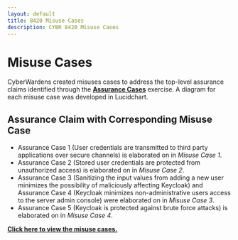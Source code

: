 ```yaml
---
layout: default
title: 8420 Misuse Cases
description: CYBR 8420 Misuse Cases
---
```

Misuse Cases
============
CyberWardens created misuses cases to address the top-level assurance claims identified through the <a href="https://daniellucier.github.io/CYBER8420-SemesterProject/misc/pages/AssuranceCases.html"><strong>Assurance Cases</strong></a> exercise. A diagram for each misuse case was developed in Lucidchart. 

Assurance Claim with Corresponding Misuse Case
----------------------------------------------
<ul>
  <li>Assurance Case 1 (User credentials are transmitted to third party applications over secure channels) is elaborated on in <i>Misuse Case 1</i>.</li>
  <li>Assurance Case 2 (Stored user credentials are protected from unauthorized access) is elaborated on in <i>Misuse Case 2</i>.</li>
  <li>Assurance Case 3 (Sanitizing the input values from adding a new user minimizes the possibility of maliciously affecting Keycloak) and Assurance Case 4 (Keycloak minimizes non-administrative users access to the server admin console) were elaborated on in <i>Misuse Case 3</i>.</li>
  <li>Assurance Case 5 (Keycloak is protected against brute force attacks) is elaborated on in <i>Misuse Case 4</i>.</li>
</ul>

<a href="https://www.lucidchart.com/documents/view/e31604af-862d-434b-a74c-e7850cc35a5d"><strong>Click here to view the misuse cases.</strong></a>
